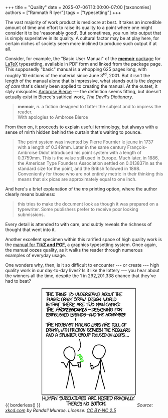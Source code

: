 +++
title = "Quality"
date = 2025-07-06T10:00:00-07:00
[taxonomies]
authors = ["Ramnath R Iyer"]
tags = ["typesetting"]
+++

The vast majority of work product is mediocre at best. It takes an incredible amount of time and
effort to raise its quality to a point where one might consider it to be 'reasonably good'. But
sometimes, you run into output that is simply superlative in its quality. A cultural factor may be
at play here, for certain niches of society seem more inclined to produce such output if at all.

Consider, for example, the "Basic User Manual" of the [**memoir**
package](https://ctan.org/pkg/memoir?lang=en) for [LaTeX](https://en.wikipedia.org/wiki/LaTeX)
typesetting, available in PDF form and linked from the package page. This supposedly "basic" manual
is a whopping 625 pages long, with roughly 10 editions of the material since June 3<sup>rd</sup>,
2001. But it isn't the length of the manual alone that is impressive, what stands out is the
*degree of care* that's clearly been applied to creating the manual. At the outset, it slyly
misquotes [Ambrose Bierce](https://en.wikipedia.org/wiki/Ambrose_Bierce) --- the definition seems
fitting, but doesn't actually exist in Bierce's satirical work, *The Devil's Dictionary*.

> **memoir,** *n.* a fiction designed to flatter the subject and to impress the reader.  
> With apologies to Ambrose Bierce

From then on, it proceeds to explain useful terminology, but always with a sense of mirth hidden
behind the curtain that's waiting to pounce.

> The point system was invented by Pierre Fournier le jeune in 1737 with a length of 0.349mm. Later
> in the same century François-Ambroise Didot introduced his point system with a length of 0.3759mm.
> This is the value still used in Europe. Much later, in 1886, the American Type Founders
> Association settled on 0.013837in as the standard size for the point, and the British followed in
> 1898. Conveniently for those who are not entirely metric in their thinking this means that six
> picas are approximately equal to one inch.

And here's a brief explanation of the *ms* printing option, where the author clearly means business:

> this tries to make the document look as though it was prepared on a typewriter. Some publishers
> prefer to receive poor looking submissions.

Every detail is attended to with care, and subtly reveals the richness of thought that went into it.

Another excellent specimen within this rarified space of high quality work is the [manual for **TikZ
and PGF**](https://pgf-tikz.github.io/pgf/pgfmanual.pdf), a graphics typesetting system. Once again,
the manual oozes quality, as it walks the reader through numerous examples of everyday usage.

One wonders why, then, is it so difficult to encounter --- or create --- high quality work in our
day-to-day lives? Is it like the lottery --- you hear about the winners all the time, despite the 1
in 292,201,338 chance that they've had to beat?

{{ borderless() }}
![Crazy Straws](crazy-straws.webp "The new crowd is heavily shaped by this guy named Eric, who's basically the Paris Hilton of the amateur plastic crazy straw design world.")
*Source: [xkcd.com](https://xkcd.com/1095/) by Randall Munroe. License: [CC BY-NC 2.5](https://creativecommons.org/licenses/by-nc/2.5/)*
